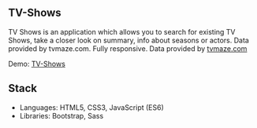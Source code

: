 ## TV-Shows

TV Shows is an application which allows you to search for existing TV Shows, take a closer look on summary, info about seasons or actors. Data provided by tvmaze.com. Fully responsive.
Data provided by [tvmaze.com](https://api.tvmaze.com/)

Demo: [TV-Shows](https://nenaddimitrijevic89.github.io/TV-Shows/)

## Stack

* Languages: HTML5, CSS3, JavaScript (ES6)
* Libraries: Bootstrap, Sass
